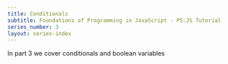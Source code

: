 ```yaml
---
title: Conditionals
subtitle: Foundations of Programming in JavaScript - P5.JS Tutorial
series_number: 3
layout: series-index
---
```


In part 3 we cover conditionals and boolean variables
